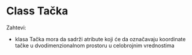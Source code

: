 # Class Tačka

Zahtevi:

- klasa Tačka mora da sadrži atribute koji će da označavaju koordinate tačke u dvodimenzionalnom prostoru u celobrojnim vrednostima